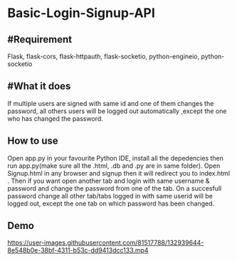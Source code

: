 # Basic-Login-Signup-API
## #Requirement
Flask, 
flask-cors, 
flask-httpauth, 
flask-socketio, 
python-engineio, 
python-socketio 

## #What it does 
If multiple users are signed with same id and one of them changes the password, all others users will be logged out automatically ,except the one who has changed the password.

## How to use
Open app.py in your favourite Python IDE, install all the depedencies then run app.py(make sure all the .html, .db and .py are in same folder). Open Signup.html in any browser and signup then it will redirect you to index.html . Then if you want open another tab and login with same username & password and change the password from one of the tab. On a succesfull password change all other tab/tabs logged in with same userid will be logged out, except the one tab on which password has been changed. 

## Demo


https://user-images.githubusercontent.com/81517788/132939644-8e548b0e-38bf-4311-b53c-dd9413dcc133.mp4


